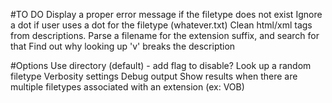 #TO DO
Display a proper error message if the filetype does not exist
Ignore a dot if user uses a dot for the filetype (whatever.txt)
Clean html/xml tags from descriptions.
Parse a filename for the extension suffix, and search for that
Find out why looking up 'v' breaks the description

#Options
Use directory (default) - add flag to disable?
Look up a random filetype
Verbosity settings
Debug output
Show results when there are multiple filetypes associated with an extension (ex: VOB)

